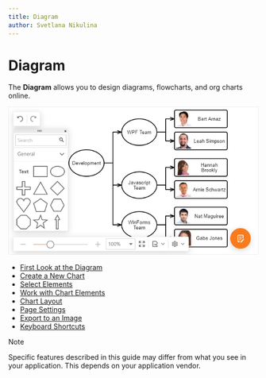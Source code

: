 ```yaml
---
title: Diagram
author: Svetlana Nikulina
---
```

# Diagram

The **Diagram** allows you to design diagrams, flowcharts, and org charts online. 

![Diagram](../images/diagram-overview.png)


* [First Look at the Diagram](diagram/first-look-at-the-diagram.md)
* [Create a New Chart](diagram/create-a-new-chart.md)
* [Select Elements](diagram/select-elements.md)
* [Work with Chart Elements](diagram/work-with-chart-elements.md)
* [Chart Layout](diagram/chart-layout.md)
* [Page Settings](diagram/page-and-view-settings.md)
* [Export to an Image](diagram/export-to-an-image.md)
* [Keyboard Shortcuts](diagram/keyboard-shortcuts.md)

> [!NOTE]
> Specific features described in this guide may differ from what you see in your application. This depends on your application vendor.